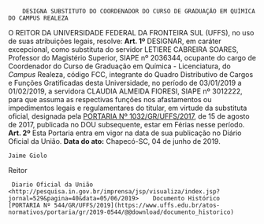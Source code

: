         DESIGNA SUBSTITUTO DO COORDENADOR DO CURSO DE GRADUAÇÃO EM QUÍMICA DO CAMPUS REALEZA  

 O REITOR DA UNIVERSIDADE FEDERAL DA FRONTEIRA SUL (UFFS), no uso de suas atribuições legais, resolve:   **Art. 1º**  DESIGNAR, em caráter excepcional, como substituta do servidor LETIERE CABREIRA SOARES, Professor do Magistério Superior, SIAPE nº 2036344, ocupante do cargo de Coordenador do Curso de Graduação em Química - Licenciatura, do *Campus*  Realeza, código FCC, integrante do Quadro Distributivo de Cargos e Funções Gratificadas desta Universidade, no período de 03/01/2019 a 01/02/2019, a servidora CLAUDIA ALMEIDA FIORESI, SIAPE nº 3012222, para que assuma as respectivas funções nos afastamentos ou impedimentos legais e regulamentares do titular, em virtude da substituta oficial, designada pela [PORTARIA Nº 1032/GR/UFFS/2017](https://www.uffs.edu.br/atos-normativos/portaria/gr/2017-1032), de 15 de agosto de 2017, publicada no DOU subsequente, estar em Férias nesse período.   **Art. 2º**  Esta Portaria entra em vigor na data de sua publicação no Diário Oficial da União.        **Data do ato:** Chapecó-SC, 04 de junho de 2019.   
 

    Jaime Giolo   
 Reitor 

     Diario Oficial da União <http://pesquisa.in.gov.br/imprensa/jsp/visualiza/index.jsp?jornal=529&pagina=40&data=05/06/2019>    Documento Histórico  [PORTARIA Nº 544/GR/UFFS/2019](https://www.uffs.edu.br/atos-normativos/portaria/gr/2019-0544/@@download/documento_historico)     
      